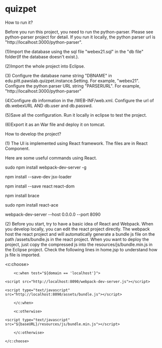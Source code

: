 # quizpet
How to run it?

Before you run this project, you need to run the python-parser. Please see python-parser project for detail. If you run it locally, the python 
parser url is "http://localhost:3000/python-parser".

(1)Import the database using the sql file "webex21.sql" in the "db file" folder(If the database doesn't exist.).

(2)Import the whole project into Eclipse. 

(3) Configure the database name string "DBNAME" in edu.pitt.pawslab.quizpet.instance.Setting. For example,
"webex21". Configure the python parser URL string "PARSERURL". For example, "http://localhost:3000/python-parser"


(4)Configure db information in the /WEB-INF/web.xml. Configure the url of db.webexURL AND db.user and db.passwd.

(5)Save all the configuration. Run it locally in eclipse to test the project.

(6)Export it as an War file and deploy it on tomcat.




How to develop the project?

(1) The UI is implemented using React framework.
The files are in React Component.

Here are some useful commands using React.

sudo npm install webpack-dev-server -g

npm install --save-dev jsx-loader

npm install --save react react-dom

npm install brace

sudo npm install react-ace

webpack-dev-server --host 0.0.0.0 --port 8090

(2)
Before you start, try to have a basic idea of React and Webpack. When you develop locally, you can edit the react project directly. The webpack host the react project and will automatically generate a bundle js file on the path /assets/bundle.js in the react project. When you want to deploy the project, just copy the compressed js into the resources/js/bundle.min.js in the Eclipse project.
Check the following lines in home.jsp to understand how js file is imported.

<c:choose>

		<c:when test="${domain == 'localhost'}">

	<script src="http://localhost:8090/webpack-dev-server.js"></script>

    <script type="text/javascript" src="http://localhost:8090/assets/bundle.js"></script>

    	</c:when>

    	<c:otherwise>

    <script type="text/javascript" src="${baseURL}/resources/js/bundle.min.js"></script>

    	</c:otherwise>

	</c:choose>
	




	

